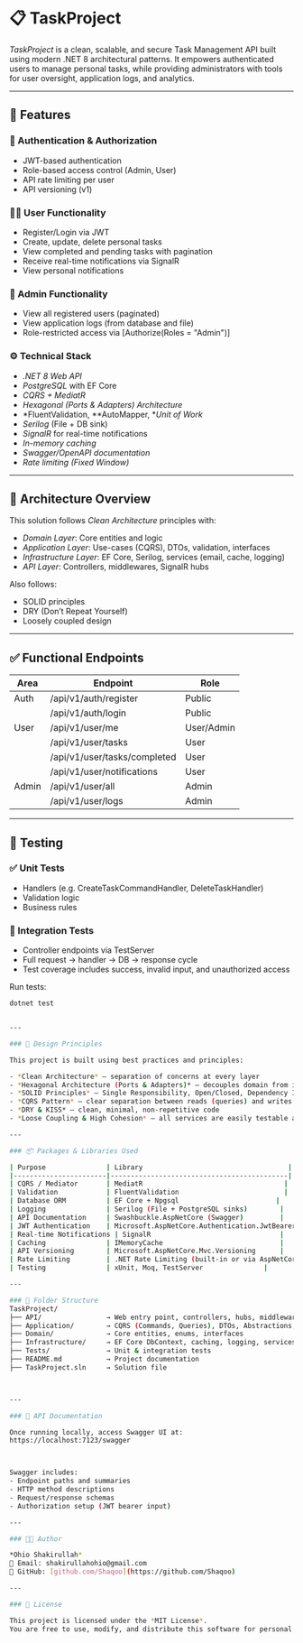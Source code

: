 # 📋 TaskProject

*TaskProject* is a clean, scalable, and secure Task Management API built using modern .NET 8 architectural patterns. It empowers authenticated users to manage personal tasks, while providing administrators with tools for user oversight, application logs, and analytics.

---

## 🚀 Features

### 👤 Authentication & Authorization
- JWT-based authentication
- Role-based access control (Admin, User)
- API rate limiting per user
- API versioning (v1)

### 🧑‍💼 User Functionality
- Register/Login via JWT
- Create, update, delete personal tasks
- View completed and pending tasks with pagination
- Receive real-time notifications via SignalR
- View personal notifications

### 🔐 Admin Functionality
- View all registered users (paginated)
- View application logs (from database and file)
- Role-restricted access via [Authorize(Roles = "Admin")]

### ⚙ Technical Stack
- *.NET 8 Web API*
- *PostgreSQL* with EF Core
- *CQRS + MediatR*
- *Hexagonal (Ports & Adapters) Architecture*
- *FluentValidation, **AutoMapper, **Unit of Work*
- *Serilog* (File + DB sink)
- *SignalR* for real-time notifications
- *In-memory caching*
- *Swagger/OpenAPI documentation*
- *Rate limiting (Fixed Window)*

---

## 🧱 Architecture Overview

This solution follows *Clean Architecture* principles with:
- *Domain Layer*: Core entities and logic
- *Application Layer*: Use-cases (CQRS), DTOs, validation, interfaces
- *Infrastructure Layer*: EF Core, Serilog, services (email, cache, logging)
- *API Layer*: Controllers, middlewares, SignalR hubs

Also follows:
- SOLID principles
- DRY (Don’t Repeat Yourself)
- Loosely coupled design

---

## ✅ Functional Endpoints

| Area        | Endpoint                        | Role      |
|-------------|----------------------------------|-----------|
| Auth        | /api/v1/auth/register          | Public    |
|             | /api/v1/auth/login             | Public    |
| User        | /api/v1/user/me                | User/Admin |
|             | /api/v1/user/tasks             | User      |
|             | /api/v1/user/tasks/completed   | User      |
|             | /api/v1/user/notifications     | User      |
| Admin       | /api/v1/user/all               | Admin     |
|             | /api/v1/user/logs              | Admin     |

---

## 🧪 Testing

### ✅ Unit Tests
- Handlers (e.g. CreateTaskCommandHandler, DeleteTaskHandler)
- Validation logic
- Business rules

### 🔄 Integration Tests
- Controller endpoints via TestServer
- Full request → handler → DB → response cycle
- Test coverage includes success, invalid input, and unauthorized access

Run tests:
```bash
dotnet test


---

### 🧠 Design Principles

This project is built using best practices and principles:

- *Clean Architecture* – separation of concerns at every layer  
- *Hexagonal Architecture (Ports & Adapters)* – decouples domain from infrastructure  
- *SOLID Principles* – Single Responsibility, Open/Closed, Dependency Inversion, etc.  
- *CQRS Pattern* – clear separation between reads (queries) and writes (commands)  
- *DRY & KISS* – clean, minimal, non-repetitive code  
- *Loose Coupling & High Cohesion* – all services are easily testable and replaceable

---

### 📦 Packages & Libraries Used

| Purpose               | Library                                    |
|-----------------------|--------------------------------------------|
| CQRS / Mediator       | MediatR                                   |
| Validation            | FluentValidation                          |
| Database ORM          | EF Core + Npgsql                        |
| Logging               | Serilog (File + PostgreSQL sinks)        |
| API Documentation     | Swashbuckle.AspNetCore (Swagger)         |
| JWT Authentication    | Microsoft.AspNetCore.Authentication.JwtBearer |
| Real-time Notifications | SignalR                                |
| Caching               | IMemoryCache                             |
| API Versioning        | Microsoft.AspNetCore.Mvc.Versioning      |
| Rate Limiting         | .NET Rate Limiting (built-in or via AspNetCoreRateLimit) |
| Testing               | xUnit, Moq, TestServer               |

---

### 📁 Folder Structure
TaskProject/
├── API/                → Web entry point, controllers, hubs, middleware
├── Application/        → CQRS (Commands, Queries), DTOs, Abstractions, Validators
├── Domain/             → Core entities, enums, interfaces
├── Infrastructure/     → EF Core DbContext, caching, logging, services
├── Tests/              → Unit & integration tests
├── README.md           → Project documentation
├── TaskProject.sln     → Solution file



---

### 📘 API Documentation

Once running locally, access Swagger UI at:
https://localhost:7123/swagger



Swagger includes:
- Endpoint paths and summaries
- HTTP method descriptions
- Request/response schemas
- Authorization setup (JWT bearer input)

---

### 👨‍💻 Author

*Ohio Shakirullah*  
📧 Email: shakirullahohio@gmail.com  
🔗 GitHub: [github.com/Shaqoo](https://github.com/Shaqoo)

---

### 📄 License

This project is licensed under the *MIT License*.  
You are free to use, modify, and distribute this software for personal or commercial purposes.
